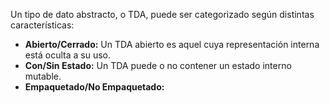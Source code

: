 Un tipo de dato abstracto, o TDA, puede ser categorizado según distintas características:

- **Abierto/Cerrado:** Un TDA abierto es aquel cuya representación interna está oculta a su uso.
- **Con/Sin Estado:** Un TDA puede o no contener un estado interno mutable.
- **Empaquetado/No Empaquetado:**
